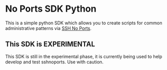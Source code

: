 # No Ports SDK Python

This is a simple python SDK which allows you to create scripts for common
administrative patterns via [SSH No Ports](https://noports.com).

## This SDK is EXPERIMENTAL

This SDK is still in the experimental phase, it is currently being used to help
develop and test sshnoports. Use with caution.

